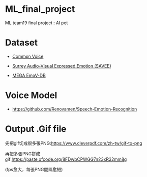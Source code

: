 # ML_final_project
ML team19 final project : AI pet


# **Dataset**
- [Common Voice](https://commonvoice.mozilla.org/zh-CN/datasets)

- [Surrey Audio-Visual Expressed Emotion (SAVEE)](http://personal.ee.surrey.ac.uk/Personal/P.Jackson/SAVEE/Download.html)

- [MEGA EmoV-DB](https://mega.nz/folder/KBp32apT#gLIgyWf9iQ-yqnWFUFuUHg)


# **Voice Model**
- <https://github.com/Renovamen/Speech-Emotion-Recognition>


# **Output .Gif file**
先把gif切成很多張PNG:https://www.cleverpdf.com/zh-tw/gif-to-png

再把多張PNG拼成gif:https://paste.ofcode.org/8FDwbCPWGG7n23xR32mm8g

(fps愈大，每張PNG間隔愈短)

